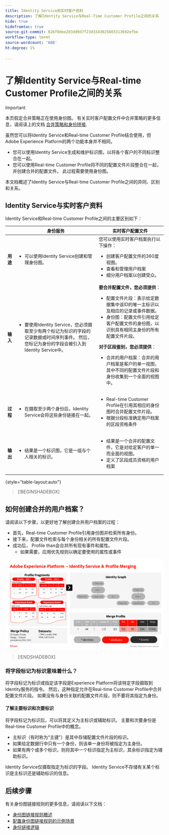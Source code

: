 ```yaml
---
title: Identity Service和实时客户资料
description: 了解Identity Service与Real-Time Customer Profile之间的关系
hide: true
hidefromtoc: true
source-git-commit: 026f0dee203dd9d7f23d3343025665313692efbe
workflow-type: tm+mt
source-wordcount: '688'
ht-degree: 1%

---
```


# 了解Identity Service与Real-time Customer Profile之间的关系

>[!IMPORTANT]
>
>本页假定合并策略正在使用身份图。 有关实时客户配置文件中合并策略的更多信息，请阅读上的文档 [合并策略和身份拼接](../../profile/merge-policies/overview.md#identity-stitching).

虽然您可以将Identity Service和Real-time Customer Profile结合使用，但Adobe Experience Platform的两个功能本身并不相同。

* 您可以使用Identity Service生成和维护标识图，以将各个客户的不同标识整合在一起。
* 您可以使用Real-time Customer Profile将不同的配置文件片段整合在一起，并创建合并的配置文件。 此过程需要使用身份图。

本文档概述了Identity Service与Real-time Customer Profile之间的异同、区别和关系。

## Identity Service与实时客户资料

Identity Service和Real-time Customer Profile之间的主要区别如下：

| | 身份服务 | 实时客户配置文件 |
| --- | --- |--- |
| **用途** | <ul><li>可以使用Identity Service创建和管理身份图。</li></ul> | 您可以使用实时客户档案执行以下操作： <ul><li>创建客户配置文件的360度视图。</li><li>查看和管理用户档案</li><li>细分用户档案以创建受众。</li></ul> |
| **输入** | <ul><li>要使用Identity Service，您必须摄取至少有两个标记为标识的字段的记录数据或时间序列事件。 然后，您标记为身份的字段会被引入到Identity Service中。</li></ul> | **要合并配置文件，您必须提供**： <ul><li>配置文件片段：表示给定数据集中该ID的唯一主标识以及相应的记录或事件数据。</li><li>身份图：配置文件引用给定客户配置文件的身份图，以识别具有相同主身份的所有配置文件片段。</li></ul> **对于区段鉴别，您必须提供**： <ul><li>合并的用户档案：合并的用户档案是客户的单一视图，其中不同的配置文件片段和身份收集到一个全面的视图中。</li></ul> |
| **过程** | <ul><li>在摄取至少两个身份后，Identity Service会将这些身份链接在一起。</li></ul> | <ul><li>Real-time Customer Profile在引用其相应的身份图时合并配置文件片段。</li><li>根据分段标准确定用户档案的区段资格条件</li></ul> |
| **输出** | <ul><li>结果是一个标识图，它是一组与个人相关的标识。</li></ul> | <ul><li>结果是一个合并的配置文件，它是对给定客户的单一而全面的视图。</li><li>定义了区段成员资格的用户档案</li></ul> |

{style="table-layout:auto"}

>[!BEGINSHADEBOX]

## 如何创建合并的用户档案？

请阅读以下步骤，以更好地了解创建合并用户档案的过程：

* 首先，Real-time Customer Profile引用身份图并检索所有身份。
* 接下来，配置文件检索与每个身份相关的所有配置文件片段。
* 成功后， Profile than会合并所有现有事件和属性。
   * 如果需要，应用优先规则以确定要使用的属性或事件

![详细介绍Identity服务和配置文件合并工作方式的流程图。](../images/identity-settings/identity-and-profile.png)

>[!ENDSHADEBOX]

### 将字段标记为标识意味着什么？

将字段标记为标识或指定该字段是Experience Platform将该特定字段摄取到Identity服务的指令。 然后，这种指定允许在Real-time Customer Profile中合并配置文件片段。 如果没有与身份关联的配置文件片段，则不要将其指定为身份。

#### 了解主要标识和次要标识

将字段标记为标识后，可以将其定义为主标识或辅助标识。 主要和次要身份是Real-time Customer Profile中的概念。

* 主标识（有时称为“主键”）是其中存储配置文件片段的标识。
* 如果给定数据行中只有一个身份，则该单一身份将被指定为主身份。
* 如果有两个或多个标识，则将其中一个标识指定为主标识，其余标识指定为辅助标识。

Identity Service仅摄取指定为标识的字段。 Identity Service不存储有关某个标识是主标识还是辅助标识的信息。

## 后续步骤

有关身份图链接规则的更多信息，请阅读以下文档：

* [身份图链接规则概述](./overview.md)
* [配置身份图链接规则的示例场景](./example-scenarios.md)
* [身份链接逻辑](./identity-linking-logic.md)